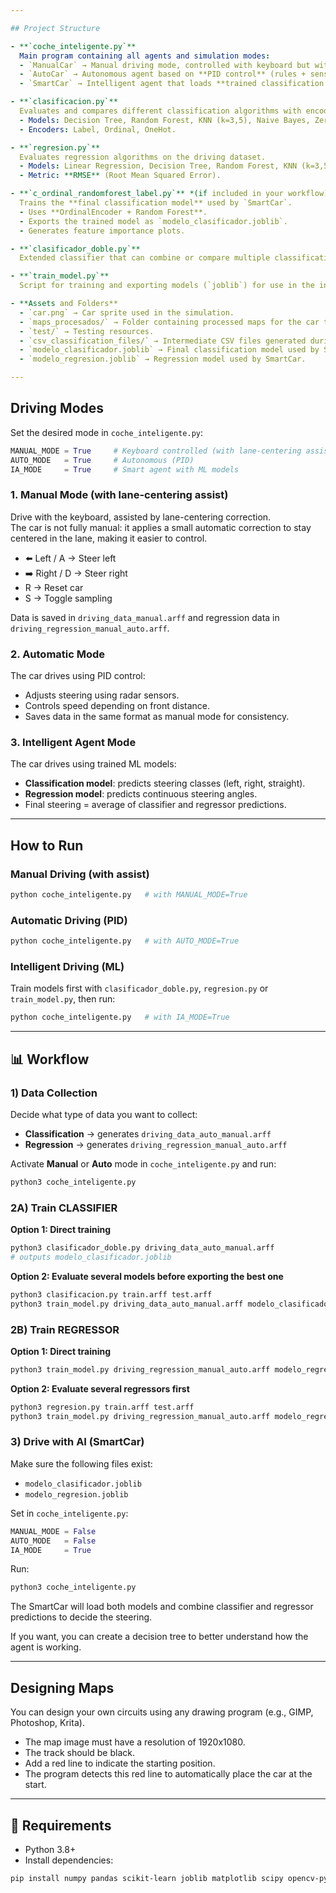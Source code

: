 ```yaml
---

## Project Structure

- **`coche_inteligente.py`**  
  Main program containing all agents and simulation modes:
  - `ManualCar` → Manual driving mode, controlled with keyboard but with **lane-centering correction** (not fully manual). This assist makes driving easier by automatically applying small corrections.
  - `AutoCar` → Autonomous agent based on **PID control** (rules + sensor balancing).
  - `SmartCar` → Intelligent agent that loads **trained classification and regression models** (`joblib`) to predict steering.

- **`clasificacion.py`**  
  Evaluates and compares different classification algorithms with encoders.
  - Models: Decision Tree, Random Forest, KNN (k=3,5), Naive Bayes, ZeroR.
  - Encoders: Label, Ordinal, OneHot.

- **`regresion.py`**  
  Evaluates regression algorithms on the driving dataset.
  - Models: Linear Regression, Decision Tree, Random Forest, KNN (k=3,5), Gradient Boosting, ZeroR.
  - Metric: **RMSE** (Root Mean Squared Error).

- **`c_ordinal_randomforest_label.py`** *(if included in your workflow)*  
  Trains the **final classification model** used by `SmartCar`.
  - Uses **OrdinalEncoder + Random Forest**.
  - Exports the trained model as `modelo_clasificador.joblib`.
  - Generates feature importance plots.

- **`clasificador_doble.py`**  
  Extended classifier that can combine or compare multiple classification strategies.

- **`train_model.py`**  
  Script for training and exporting models (`joblib`) for use in the intelligent agent.

- **Assets and Folders**
  - `car.png` → Car sprite used in the simulation.
  - `maps_procesados/` → Folder containing processed maps for the car to drive on.
  - `test/` → Testing resources.
  - `csv_classification_files/` → Intermediate CSV files generated during training.
  - `modelo_clasificador.joblib` → Final classification model used by SmartCar.
  - `modelo_regresion.joblib` → Regression model used by SmartCar.

---
```


## Driving Modes

Set the desired mode in `coche_inteligente.py`:

```python
MANUAL_MODE = True     # Keyboard controlled (with lane-centering assist)
AUTO_MODE   = True     # Autonomous (PID)
IA_MODE     = True     # Smart agent with ML models
```

### 1. Manual Mode (with lane-centering assist)

Drive with the keyboard, assisted by lane-centering correction.  
The car is not fully manual: it applies a small automatic correction to stay centered in the lane, making it easier to control.

- ⬅️ Left / A → Steer left
- ➡️ Right / D → Steer right
- R → Reset car
- S → Toggle sampling

Data is saved in `driving_data_manual.arff` and regression data in `driving_regression_manual_auto.arff`.

### 2. Automatic Mode

The car drives using PID control:

- Adjusts steering using radar sensors.
- Controls speed depending on front distance.
- Saves data in the same format as manual mode for consistency.

### 3. Intelligent Agent Mode

The car drives using trained ML models:

- **Classification model**: predicts steering classes (left, right, straight).
- **Regression model**: predicts continuous steering angles.
- Final steering = average of classifier and regressor predictions.

---

## How to Run

### Manual Driving (with assist)

```bash
python coche_inteligente.py   # with MANUAL_MODE=True
```

### Automatic Driving (PID)

```bash
python coche_inteligente.py   # with AUTO_MODE=True
```

### Intelligent Driving (ML)

Train models first with `clasificador_doble.py`, `regresion.py` or `train_model.py`, then run:

```bash
python coche_inteligente.py   # with IA_MODE=True
```

---

## 📊 Workflow

### 1) Data Collection

Decide what type of data you want to collect:  
- **Classification** → generates `driving_data_auto_manual.arff`
- **Regression** → generates `driving_regression_manual_auto.arff`

Activate **Manual** or **Auto** mode in `coche_inteligente.py` and run:

```bash
python3 coche_inteligente.py
```

### 2A) Train CLASSIFIER

**Option 1: Direct training**

```bash
python3 clasificador_doble.py driving_data_auto_manual.arff
# outputs modelo_clasificador.joblib
```

**Option 2: Evaluate several models before exporting the best one**

```bash
python3 clasificacion.py train.arff test.arff
python3 train_model.py driving_data_auto_manual.arff modelo_clasificador.joblib
```

### 2B) Train REGRESSOR

**Option 1: Direct training**

```bash
python3 train_model.py driving_regression_manual_auto.arff modelo_regresion.joblib
```

**Option 2: Evaluate several regressors first**

```bash
python3 regresion.py train.arff test.arff
python3 train_model.py driving_regression_manual_auto.arff modelo_regresion.joblib
```

### 3) Drive with AI (SmartCar)

Make sure the following files exist:

- `modelo_clasificador.joblib`
- `modelo_regresion.joblib`

Set in `coche_inteligente.py`:

```python
MANUAL_MODE = False
AUTO_MODE   = False
IA_MODE     = True
```

Run:

```bash
python3 coche_inteligente.py
```

The SmartCar will load both models and combine classifier and regressor predictions to decide the steering.

If you want, you can create a decision tree to better understand how the agent is working.

---

## Designing Maps

You can design your own circuits using any drawing program (e.g., GIMP, Photoshop, Krita).

- The map image must have a resolution of 1920x1080.
- The track should be black.
- Add a red line to indicate the starting position.
- The program detects this red line to automatically place the car at the start.

---

## 📌 Requirements

- Python 3.8+
- Install dependencies:

```bash
pip install numpy pandas scikit-learn joblib matplotlib scipy opencv-python pygame
```

